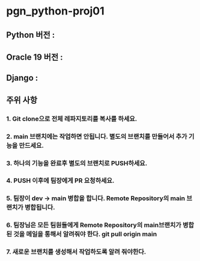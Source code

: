 # pgn_python-proj01

## Python 버전 :
## Oracle 19 버전 :
## Django :

## 주위 사항
### 1. Git clone으로 전체 레파지토리를 복사를 하세요.
### 2. main 브랜치에는 작업하면 안됩니다. 별도의 브랜치를 만들어서 추가 기능을 만드세요.
### 3. 하나의 기능을 완료후 별도의 브랜치로 PUSH하세요.
### 4. PUSH 이후에 팀장에게 PR 요청하세요.
### 5. 팀장이 dev → main 병합을 합니다. Remote Repository의 main 브랜치가 병합됩니다.
### 6. 팀장님은 모든 팀원들에게 Remote Repository의 main브랜치가 병합된 것을 메일을 통해서 알려줘야 한다. git pull origin main
### 7. 새로운 브랜치를 생성해서 작업하도록 알려 줘야한다.
